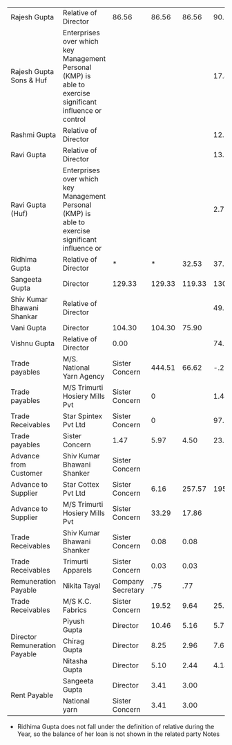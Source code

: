 <table><tbody><tr><td>Rajesh Gupta</td><td>Relative of Director</td><td>86.56</td><td>86.56</td><td>86.56</td><td>90.78</td></tr><tr><td>Rajesh Gupta Sons &amp; Huf</td><td>Enterprises over which key Management Personal (KMP) is able to exercise significant influence or control</td><td></td><td></td><td></td><td>17.49</td></tr><tr><td>Rashmi Gupta</td><td>Relative of Director</td><td></td><td></td><td></td><td>12.16</td></tr><tr><td>Ravi Gupta</td><td>Relative of Director</td><td></td><td></td><td></td><td>13.13</td></tr><tr><td>Ravi Gupta (Huf)</td><td>Enterprises over which key Management Personal (KMP) is able to exercise significant influence or</td><td></td><td></td><td></td><td>2.71</td></tr><tr><td>Ridhima Gupta</td><td>Relative of Director</td><td>*</td><td>*</td><td>32.53</td><td>37.53</td></tr><tr><td>Sangeeta Gupta</td><td>Director</td><td>129.33</td><td>129.33</td><td>119.33</td><td>130.86</td></tr><tr><td>Shiv Kumar Bhawani Shankar</td><td>Relative of Director</td><td></td><td></td><td></td><td>49.85</td></tr><tr><td>Vani Gupta</td><td>Director</td><td>104.30</td><td>104.30</td><td>75.90</td><td></td></tr><tr><td>Vishnu Gupta</td><td>Relative of Director</td><td>0.00</td><td></td><td></td><td>74.52</td></tr><tr><td>Trade payables</td><td>M/S. National Yarn Agency</td><td>Sister Concern</td><td>444.51</td><td>66.62</td><td>-.21</td><td>231.20</td></tr><tr><td>Trade payables</td><td>M/S Trimurti Hosiery Mills Pvt</td><td>Sister Concern</td><td>0</td><td></td><td>1.44</td><td>1.44</td></tr><tr><td>Trade Receivables</td><td>Star Spintex Pvt Ltd</td><td>Sister Concern</td><td>0</td><td></td><td>97.39</td><td></td></tr><tr><td>Trade payables</td><td>Sister Concern</td><td>1.47</td><td>5.97</td><td>4.50</td><td>23.19</td></tr><tr><td>Advance from Customer</td><td>Shiv Kumar Bhawani Shanker</td><td>Sister Concern</td><td></td><td></td><td></td><td>49.85</td></tr><tr><td>Advance to Supplier</td><td>Star Cottex Pvt Ltd</td><td>Sister Concern</td><td>6.16</td><td>257.57</td><td>195.70</td><td>15.00</td></tr><tr><td>Advance to Supplier</td><td>M/S Trimurti Hosiery Mills Pvt</td><td>Sister Concern</td><td>33.29</td><td>17.86</td><td></td><td></td></tr><tr><td>Trade Receivables</td><td>Shiv Kumar Bhawani Shanker</td><td>Sister Concern</td><td>0.08</td><td>0.08</td><td></td><td></td></tr><tr><td>Trade Receivables</td><td>Trimurti Apparels</td><td>Sister Concern</td><td>0.03</td><td>0.03</td><td></td><td></td></tr><tr><td>Remuneration Payable</td><td>Nikita Tayal</td><td>Company Secretary</td><td>.75</td><td>.77</td><td></td><td></td></tr><tr><td>Trade Receivables</td><td>M/S K.C. Fabrics</td><td>Sister Concern</td><td>19.52</td><td>9.64</td><td>25.66</td><td>29.31</td></tr><tr><td rowspan="3">Director Remuneration Payable</td><td>Piyush Gupta</td><td>Director</td><td>10.46</td><td>5.16</td><td>5.76</td><td></td></tr><tr><td>Chirag Gupta</td><td>Director</td><td>8.25</td><td>2.96</td><td>7.65</td><td></td></tr><tr><td>Nitasha Gupta</td><td>Director</td><td>5.10</td><td>2.44</td><td>4.14</td><td></td></tr><tr><td rowspan="2">Rent Payable</td><td>Sangeeta Gupta</td><td>Director</td><td>3.41</td><td>3.00</td><td></td><td></td></tr><tr><td>National yarn</td><td>Sister Concern</td><td>3.41</td><td>3.00</td><td></td><td></td></tr></tbody></table>

* Ridhima Gupta does not fall under the definition of relative during the Year, so the balance of her loan is not shown in the related party Notes